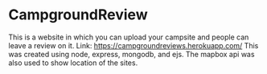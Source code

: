 # CampgroundReview
This is a website in which you can upload your campsite and people can leave a review on it. 
Link: https://campgroundreviews.herokuapp.com/
This was created using node, express, mongodb, and ejs. The mapbox api was also used to show location of the sites. 

